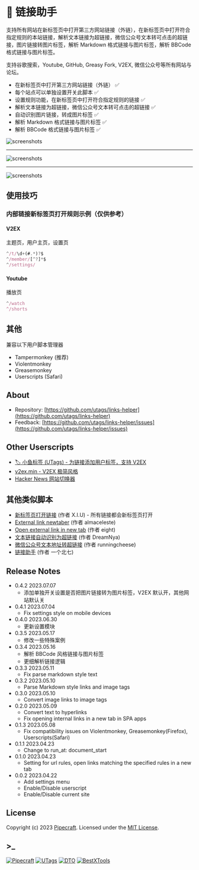 # 🔗 链接助手

支持所有网站在新标签页中打开第三方网站链接（外链），在新标签页中打开符合指定规则的本站链接，解析文本链接为超链接，微信公众号文本转可点击的超链接，图片链接转图片标签，解析 Markdown 格式链接与图片标签，解析 BBCode 格式链接与图片标签。

支持谷歌搜索，Youtube, GitHub, Greasy Fork, V2EX, 微信公众号等所有网站与论坛。

- 在新标签页中打开第三方网站链接（外链） ✅
- 每个站点可以单独设置开关此脚本 ✅
- 设置规则功能，在新标签页中打开符合指定规则的链接 ✅
- 解析文本链接为超链接，微信公众号文本转可点击的超链接 ✅
- 自动识别图片链接，转成图片标签 ✅
- 解析 Markdown 格式链接与图片标签 ✅
- 解析 BBCode 格式链接与图片标签 ✅

![screenshots](https://greasyfork.s3.us-east-2.amazonaws.com/zbbbksxhu0ntfxbryzp84s3dz88b)

---

![screenshots](https://greasyfork.s3.us-east-2.amazonaws.com/64sziug83grudizqd5n0znt29uk1)

---

![screenshots](https://greasyfork.s3.us-east-2.amazonaws.com/yb39fs31zlrhhjlcc0n39yctn5i6)

## 使用技巧

### 内部链接新标签页打开规则示例（仅供参考）

#### V2EX

主题页，用户主页，设置页

```js
^/t/\d+(#.*)?$
^/member/[^?]*$
^/settings/
```

#### Youtube

播放页

```js
^/watch
^/shorts
```

## 其他

兼容以下用户脚本管理器

- Tampermonkey (推荐)
- Violentmonkey
- Greasemonkey
- Userscripts (Safari)

## About

- Repository: [https://github.com/utags/links-helper](https://github.com/utags/links-helper)
- Feedback: [https://github.com/utags/links-helper/issues](https://github.com/utags/links-helper/issues)

## Other Userscripts

- [🏷️ 小鱼标签 (UTags) - 为链接添加用户标签，支持 V2EX](https://greasyfork.org/scripts/460718-utags-add-usertags-to-links)
- [v2ex.min - V2EX 极简风格](https://greasyfork.org/scripts/463552-v2ex-min)
- [Hacker News 网站切换器](https://greasyfork.org/scripts/462865-hacker-news-apps-switcher)

## 其他类似脚本

- [新标签页打开链接](https://greasyfork.org/scripts/429714-%E6%96%B0%E6%A0%87%E7%AD%BE%E9%A1%B5%E6%89%93%E5%BC%80%E9%93%BE%E6%8E%A5) (作者 X.I.U) - 所有链接都会新标签页打开
- [External link newtaber](https://greasyfork.org/scripts/40304-external-link-newtaber) (作者 almaceleste)
- [Open external link in new tab](https://greasyfork.org/scripts/9499-open-external-link-in-new-tab) (作者 eight)
- [文本链接自动识别为超链接](https://greasyfork.org/scripts/452150-textlink-to-hyperlink) (作者 DreamNya)
- [微信公众号文本地址转超链接](https://greasyfork.org/scripts/461343-wechat-text-link-to-hyperlink) (作者 runningcheese)
- [链接助手](https://greasyfork.org/scripts/422773-%E9%93%BE%E6%8E%A5%E5%8A%A9%E6%89%8B) (作者 一个北七)

## Release Notes

- 0.4.2 2023.07.07
  - 添加单独开关设置是否把图片链接转为图片标签，V2EX 默认开，其他网站默认关
- 0.4.1 2023.07.04
  - Fix settings style on mobile devices
- 0.4.0 2023.06.30
  - 更新设置模块
- 0.3.5 2023.05.17
  - 修改一些特殊案例
- 0.3.4 2023.05.16
  - 解析 BBCode 风格链接与图片标签
  - 更细解析链接逻辑
- 0.3.3 2023.05.11
  - Fix parse markdown style text
- 0.3.2 2023.05.10
  - Parse Markdown style links and image tags
- 0.3.0 2023.05.10
  - Convert image links to image tags
- 0.2.0 2023.05.09
  - Convert text to hyperlinks
  - Fix opening internal links in a new tab in SPA apps
- 0.1.3 2023.05.08
  - Fix compatibility issues on Violentmonkey, Greasemonkey(Firefox), Userscripts(Safari)
- 0.1.1 2023.04.23
  - Change to run_at: document_start
- 0.1.0 2023.04.23
  - Setting for url rules, open links matching the specified rules in a new tab
- 0.0.2 2023.04.22
  - Add settings menu
  - Enable/Disable userscript
  - Enable/Disable current site

## License

Copyright (c) 2023 [Pipecraft](https://www.pipecraft.net). Licensed under the [MIT License](https://github.com/utags/links-helper/blob/main/LICENSE).

## >\_

[![Pipecraft](https://img.shields.io/badge/site-pipecraft-brightgreen)](https://www.pipecraft.net)
[![UTags](https://img.shields.io/badge/site-UTags-brightgreen)](https://utags.pipecraft.net)
[![DTO](https://img.shields.io/badge/site-DTO-brightgreen)](https://dto.pipecraft.net)
[![BestXTools](https://img.shields.io/badge/site-bestxtools-brightgreen)](https://www.bestxtools.com)
